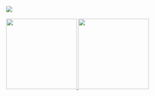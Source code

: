 <!-- ## Hi there 👋 I am Jivko -->

## <img src="https://capsule-render.vercel.app/api?type=waving&color=gradient&height=100&section=header&fontSize=20&fontAlignY=20&text=Hi%20there%20👋%20I%20am%20Jivko&animation=scaleIn" />

<a href="https://github.com/JivkoKarakashev/github-readme-stats" text-align="center" width="100%">
    <div height="200px">
        <img height="190px" width="auto" src="https://github-readme-stats.vercel.app/api?username=JivkoKarakashev&show_icons=true&theme=dark&include_all_commits=true" />
        <img height="190px" width="auto" src="https://github-readme-stats.vercel.app/api/top-langs/?username=JivkoKarakashev&layout=compact" />
    </div>
</a>

<!--
**JivkoKarakashev/JivkoKarakashev** is a ✨ _special_ ✨ repository because its `README.md` (this file) appears on your GitHub profile.

Here are some ideas to get you started:

- 🔭 I’m currently working on ...
- 🌱 I’m currently learning ...
- 👯 I’m looking to collaborate on ...
- 🤔 I’m looking for help with ...
- 💬 Ask me about ...
- 📫 How to reach me: ...
- 😄 Pronouns: ...
- ⚡ Fun fact: ...
-->
